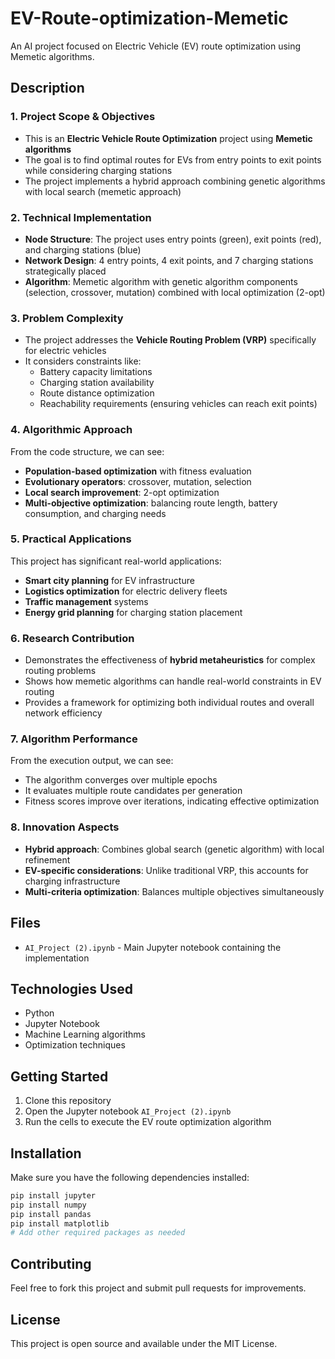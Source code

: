 # EV-Route-optimization-Memetic

An AI project focused on Electric Vehicle (EV) route optimization using Memetic algorithms.

## Description
### 1. **Project Scope & Objectives**
- This is an **Electric Vehicle Route Optimization** project using **Memetic algorithms**
- The goal is to find optimal routes for EVs from entry points to exit points while considering charging stations
- The project implements a hybrid approach combining genetic algorithms with local search (memetic approach)

### 2. **Technical Implementation**
- **Node Structure**: The project uses entry points (green), exit points (red), and charging stations (blue)
- **Network Design**: 4 entry points, 4 exit points, and 7 charging stations strategically placed
- **Algorithm**: Memetic algorithm with genetic algorithm components (selection, crossover, mutation) combined with local optimization (2-opt)

### 3. **Problem Complexity**
- The project addresses the **Vehicle Routing Problem (VRP)** specifically for electric vehicles
- It considers constraints like:
  - Battery capacity limitations
  - Charging station availability
  - Route distance optimization
  - Reachability requirements (ensuring vehicles can reach exit points)

### 4. **Algorithmic Approach**
From the code structure, we can see:
- **Population-based optimization** with fitness evaluation
- **Evolutionary operators**: crossover, mutation, selection
- **Local search improvement**: 2-opt optimization
- **Multi-objective optimization**: balancing route length, battery consumption, and charging needs

### 5. **Practical Applications**
This project has significant real-world applications:
- **Smart city planning** for EV infrastructure
- **Logistics optimization** for electric delivery fleets
- **Traffic management** systems
- **Energy grid planning** for charging station placement

### 6. **Research Contribution**
- Demonstrates the effectiveness of **hybrid metaheuristics** for complex routing problems
- Shows how memetic algorithms can handle real-world constraints in EV routing
- Provides a framework for optimizing both individual routes and overall network efficiency

### 7. **Algorithm Performance**
From the execution output, we can see:
- The algorithm converges over multiple epochs
- It evaluates multiple route candidates per generation
- Fitness scores improve over iterations, indicating effective optimization

### 8. **Innovation Aspects**
- **Hybrid approach**: Combines global search (genetic algorithm) with local refinement
- **EV-specific considerations**: Unlike traditional VRP, this accounts for charging infrastructure
- **Multi-criteria optimization**: Balances multiple objectives simultaneously

## Files

- `AI_Project (2).ipynb` - Main Jupyter notebook containing the implementation

## Technologies Used

- Python
- Jupyter Notebook
- Machine Learning algorithms
- Optimization techniques

## Getting Started

1. Clone this repository
2. Open the Jupyter notebook `AI_Project (2).ipynb`
3. Run the cells to execute the EV route optimization algorithm

## Installation

Make sure you have the following dependencies installed:
```bash
pip install jupyter
pip install numpy
pip install pandas
pip install matplotlib
# Add other required packages as needed
```

## Contributing

Feel free to fork this project and submit pull requests for improvements.

## License

This project is open source and available under the MIT License.
